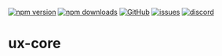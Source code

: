 [![npm version](https://img.shields.io/npm/v/@itrocks/ux-core?logo=npm)](https://www.npmjs.org/package/@itrocks/ux-core)
[![npm downloads](https://img.shields.io/npm/dm/@itrocks/ux-core)](https://www.npmjs.org/package/@itrocks/ux-core)
[![GitHub](https://img.shields.io/github/last-commit/itrocks-ts/ux-core?color=2dba4e&label=commit&logo=github)](https://github.com/itrocks-ts/ux-core)
[![issues](https://img.shields.io/github/issues/itrocks-ts/ux-core)](https://github.com/itrocks-ts/ux-core/issues)
[![discord](https://img.shields.io/discord/1314141024020467782?color=7289da&label=discord&logo=discord&logoColor=white)](https://25.re/ditr)

# ux-core
